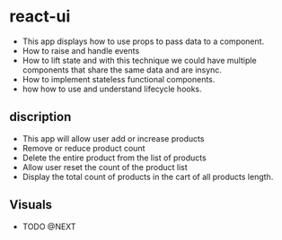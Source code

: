 # react-ui
- This app displays how to use props to pass data to a component.
- How to raise and handle events
- How to lift state and with this technique we could have multiple components that share the same data and are insync.
- How to implement stateless functional components.
- how how to use and understand lifecycle hooks.

## discription
- This app will allow user add or increase products
- Remove or reduce product count
- Delete the entire product from the list of products
- Allow user reset the count of the product list
- Display the total count of products in the cart of all products length.

## Visuals 
* TODO @NEXT
